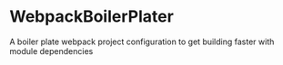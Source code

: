 # WebpackBoilerPlater
A boiler plate webpack project configuration to get building faster with module dependencies
